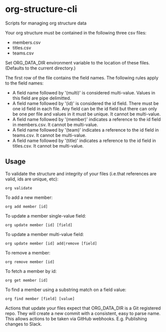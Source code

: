 # org-structure-cli

Scripts for managing org structure data

Your org structure must be contained in the following three csv files:
* members.csv
* titles.csv
* teams.csv

Set ORG_DATA_DIR environment variable to the location of these files. (Defaults to the current directory.)

The first row of the file contains the field names. The following rules
apply to the field names:
* A field name followed by '(multi)' is considered multi-value. Values in this
field are pipe delimitted.
* A field name followed by '(id)' is considered the id field. There must be one
id field in each file. Any field can be the id field but there can only be one
per file and values in it must be unique. It cannot be multi-value.
* A field name followed by '(member)' indicates a reference to the id field in
members.csv. It cannot be multi-value.
* A field name followed by '(team)' indicates a reference to the id field in
teams.csv. It cannot be multi-value.
* A field name followed by '(title)' indicates a reference to the id field in
titles.csv. It cannot be multi-value.


## Usage

To validate the structure and integrity of your files (i.e.that references are valid, ids are unique, etc):

`org validate`

To add a new member:

`org add member [id]`

To update a member single-value field:

`org update member [id] [field]`

To update a member multi-value field:

`org update member [id] add|remove [field]`

To remove a member:

`org remove member [id]`

To fetch a member by id:

`org get member [id]`

To find a member using a substring match on a field value:

`org find member [field] [value]`

Actions that update your files expect that ORG_DATA_DIR is a Git registered repo. They will create a new commit
with a consistent, easy to parse name. This allows actions to be taken via GitHub webhooks. E.g. Publishing changes
to Slack.
